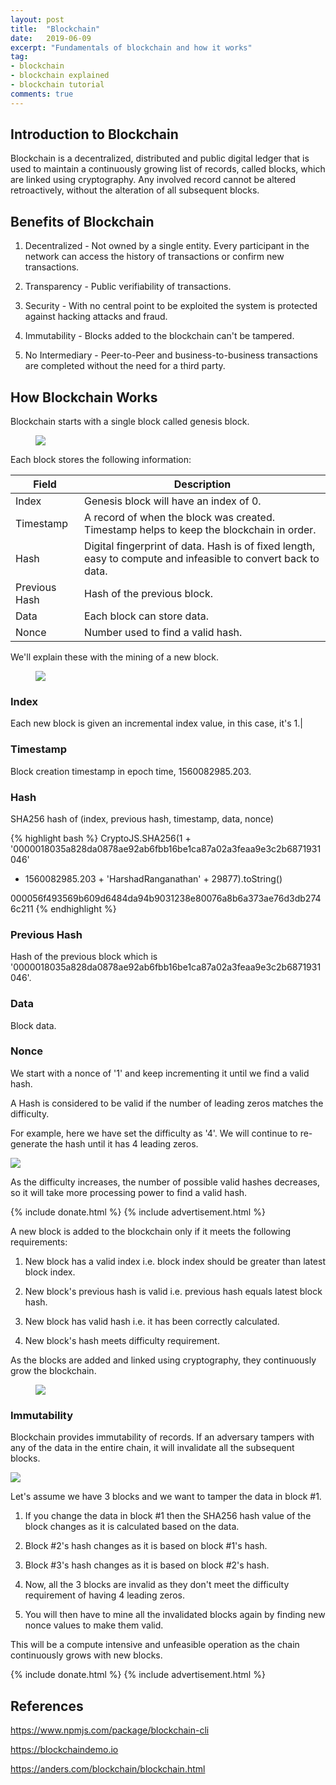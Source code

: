 ```yaml
---
layout: post
title:  "Blockchain"
date:   2019-06-09
excerpt: "Fundamentals of blockchain and how it works"
tag:
- blockchain
- blockchain explained
- blockchain tutorial
comments: true
---
```


## Introduction to Blockchain

Blockchain is a decentralized, distributed and public digital ledger that is used to maintain a continuously growing list of records, called blocks, which are linked using cryptography. Any involved record cannot be altered retroactively, without the alteration of all subsequent blocks.

## Benefits of Blockchain

1. Decentralized - Not owned by a single entity. Every participant in the network can access the history of transactions or confirm new transactions.

2. Transparency - Public verifiability of transactions.

3. Security - With no central point to be exploited the system is protected against hacking attacks and fraud.

4. Immutability - Blocks added to the blockchain can't be tampered.

5. No Intermediary - Peer-to-Peer and business-to-business transactions are completed without the need for a third party.

## How Blockchain Works

Blockchain starts with a single block called genesis block.

<figure class="half">
	<a href="{{ site.url }}/assets/img/2019/06/genesis-block.png"><img src="{{ site.url }}/assets/img/2019/06/genesis-block.png"></a>
</figure>

Each block stores the following information:

| Field | Description |
| ------ | ------ |
|Index|Genesis block will have an index of 0.|
|Timestamp|A record of when the block was created. Timestamp helps to keep the blockchain in order.|
|Hash|Digital fingerprint of data. Hash is of fixed length, easy to compute and infeasible to convert back to data.|
|Previous Hash|Hash of the previous block.|
|Data|Each block can store data.|
|Nonce|Number used to find a valid hash.|

We'll explain these with the mining of a new block.

<figure class="half">
	<a href="{{ site.url }}/assets/img/2019/06/mined-block.png"><img src="{{ site.url }}/assets/img/2019/06/mined-block.png"></a>
</figure>

### Index
 
Each new block is given an incremental index value, in this case, it's 1.|

### Timestamp

Block creation timestamp in epoch time, 1560082985.203.

### Hash

SHA256 hash of (index, previous hash, timestamp, data, nonce)

{% highlight bash %}
CryptoJS.SHA256(1 + '0000018035a828da0878ae92ab6fbb16be1ca87a02a3feaa9e3c2b6871931046' 
+ 1560082985.203 + 'HarshadRanganathan' + 29877).toString()

000056f493569b609d6484da94b9031238e80076a8b6a373ae76d3db2746c211
{% endhighlight %}

### Previous Hash

Hash of the previous block which is '0000018035a828da0878ae92ab6fbb16be1ca87a02a3feaa9e3c2b6871931046'.

### Data

Block data.

### Nonce

We start with a nonce of '1' and keep incrementing it until we find a valid hash. 

A Hash is considered to be valid if the number of leading zeros matches the difficulty.

For example, here we have set the difficulty as '4'. We will continue to re-generate the hash until it has 4 leading zeros.

<img src="https://i.imgur.com/Zzo4Ofa.gif" />

As the difficulty increases, the number of possible valid hashes decreases, so it will take more processing power to find a valid hash.

{% include donate.html %}
{% include advertisement.html %}

A new block is added to the blockchain only if it meets the following requirements:

1. New block has a valid index i.e. block index should be greater than latest block index.

2. New block's previous hash is valid i.e. previous hash equals latest block hash.

3. New block has valid hash i.e. it has been correctly calculated.

4. New block's hash meets difficulty requirement.

As the blocks are added and linked using cryptography, they continuously grow the blockchain.

<figure class="half">
	<a href="{{ site.url }}/assets/img/2019/06/blockchain.png"><img src="{{ site.url }}/assets/img/2019/06/blockchain.png"></a>
</figure>

### Immutability

Blockchain provides immutability of records. If an adversary tampers with any of the data in the entire chain,  it will invalidate all the subsequent blocks.

<img src="https://i.imgur.com/41UnNFa.gif" />

Let's assume we have 3 blocks and we want to tamper the data in block #1.

1. If you change the data in block #1 then the SHA256 hash value of the block changes as it is calculated based on the data.

2. Block #2's hash changes as it is based on block #1's hash.

3. Block #3's hash changes as it is based on block #2's hash.

4. Now, all the 3 blocks are invalid as they don't meet the difficulty requirement of having 4 leading zeros.

5. You will then have to mine all the invalidated blocks again by finding new nonce values to make them valid.

This will be a compute intensive and unfeasible operation as the chain continuously grows with new blocks.

{% include donate.html %}
{% include advertisement.html %}

## References

<https://www.npmjs.com/package/blockchain-cli>

<https://blockchaindemo.io>

<https://anders.com/blockchain/blockchain.html>